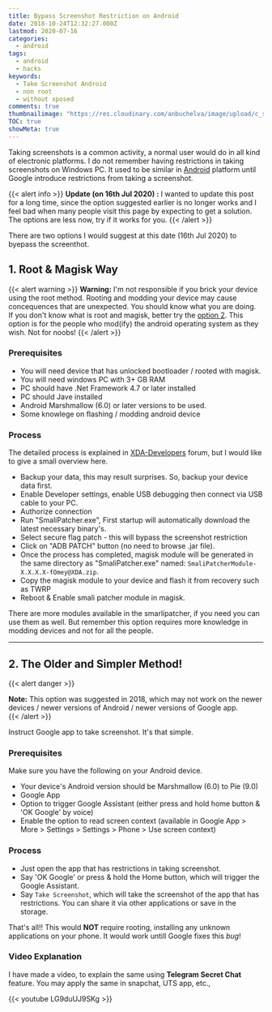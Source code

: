 ```yaml
---
title: Bypass Screenshot Restriction on Android
date: 2018-10-24T12:32:27.000Z
lastmod: 2020-07-16
categories:
  - android
tags:
  - android
  - hacks
keywords:
  - Take Screenshot Android
  - non root
  - without xposed
comments: true
thumbnailimage: "https://res.cloudinary.com/anbuchelva/image/upload/c_scale,w_250,f_auto,q_auto/v1579455286/images/android.png"
TOC: true
showMeta: true
---
```

Taking screenshots is a common activity, a normal user would do in all kind of electronic platforms.  I do not remember having restrictions in taking screenshots on Windows PC.  It used to be similar in [Android](/categories/android/) platform until Google introduce restrictions from taking a screenshot.
<!--more-->

{{< alert info >}}
**Update (on 16th Jul 2020) :** I wanted to update this post for a long time, since the option suggested earlier is no longer works and I feel bad when many people visit this page by expecting to get a solution.  The options are less now, try if it works for you.
{{< /alert >}}
<!-- toc -->
There are two options I would suggest at this date (16th Jul 2020) to byepass the screenthot.

## 1. Root & Magisk Way

{{< alert warning >}}
**Warning:** I'm not responsible if you brick your device using the root method.  Rooting and modding your device may cause concequences that are unexpected. You should know what you are doing.  
If you don't know what is root and magisk, better try the [option 2](#2-the-older-and-simpler-method).  This option is for the people who mod(ify) the android operating system as they wish. Not for noobs!
{{< /alert >}}



### Prerequisites
* You will need device that has unlocked bootloader / rooted with magisk.
* You will need windows PC with 3+ GB RAM
* PC should have .Net Framework 4.7 or later installed
* PC should Jave installed
* Android Marshmallow (6.0) or later versions to be used.
* Some knowlege on flashing / modding android device

### Process

The detailed process is explained in [XDA-Developers](https://forum.xda-developers.com/apps/magisk/module-smali-patcher-0-7-t3680053) forum, but I would like to give a small overview here.

* Backup your data, this may result surprises. So, backup your device data first.
* Enable Developer settings, enable USB debugging then connect via USB cable to your PC.
* Authorize connection
* Run "SmaliPatcher.exe", First startup will automatically download the latest necessary binary's.
* Select secure flag patch - this will bypass the screenshot restriction
* Click on "ADB PATCH" button (no need to browse .jar file).
* Once the process has completed, magisk module will be generated in the same directory as "SmaliPatcher.exe" named: `SmaliPatcherModule-X.X.X.X-fOmey@XDA.zip`.
* Copy the magisk module to your device and flash it from recovery such as TWRP
* Reboot & Enable smali patcher module in magisk.


There are more modules available in the smarlipatcher, if you need you can use them as well. But remember this option requires more knowledge in modding devices and not for all the people.

--- 

## 2. The Older and Simpler Method!

{{< alert danger >}}

**Note:** This option was suggested in 2018, which may not work on the newer devices / newer versions of Android / newer versions of Google app.  
{{< /alert >}}

Instruct Google app to take screenshot. It's that simple.  

### Prerequisites

Make sure you have the following on your Android device.

* Your device's Android version should be Marshmallow (6.0) to Pie (9.0)
* Google App
* Option to trigger Google Assistant (either press and hold home button & 'OK Google' by voice)
* Enable the option to read screen context (available in Google App > More > Settings > Settings > Phone > Use screen context)

### Process

* Just open the app that has restrictions in taking screenshot.
* Say 'OK Google' or press & hold the Home button, which will trigger the Google Assistant.
* Say `Take Screenshot`, which will take the screenshot of the app that has restrictions. You can share it via other applications or save in the storage.

That's all!! This would **NOT** require rooting, installing any unknown applications on your phone. It would work untill Google fixes this _bug_!

### Video Explanation

I have made a video, to explain the same using **Telegram Secret Chat** feature.  You may apply the same in snapchat, UTS app, etc.,

{{< youtube LG9duUJ9SKg >}}

